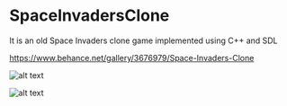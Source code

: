# SpaceInvadersClone

It is an old Space Invaders clone game implemented using C++ and SDL

https://www.behance.net/gallery/3676979/Space-Invaders-Clone

![alt text](https://mir-s3-cdn-cf.behance.net/project_modules/disp/79abfd28511789.560534be9b107.png)

![alt text](https://mir-s3-cdn-cf.behance.net/project_modules/disp/3ede5328511791.560533b8cd903.png)
